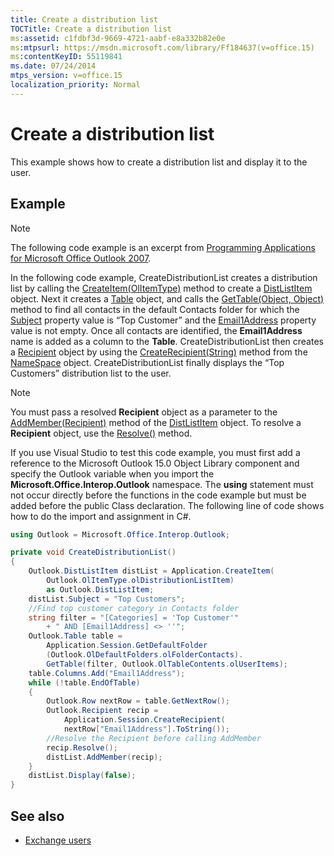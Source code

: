 ```yaml
---
title: Create a distribution list
TOCTitle: Create a distribution list
ms:assetid: c1fdbf3d-9669-4721-aabf-e8a332b82e0e
ms:mtpsurl: https://msdn.microsoft.com/library/Ff184637(v=office.15)
ms:contentKeyID: 55119841
ms.date: 07/24/2014
mtps_version: v=office.15
localization_priority: Normal
---
```


# Create a distribution list

This example shows how to create a distribution list and display it to the user.

## Example

> [!NOTE] 
> The following code example is an excerpt from [Programming Applications for Microsoft Office Outlook 2007](https://www.amazon.com/gp/product/0735622493?ie=UTF8&tag=msmsdn-20&linkCode=as2&camp=1789&creative=9325&creativeASIN=0735622493).


In the following code example, CreateDistributionList creates a distribution list by calling the [CreateItem(OlItemType)](https://msdn.microsoft.com/library/bb610587\(v=office.15\)) method to create a [DistListItem](https://msdn.microsoft.com/library/bb645382\(v=office.15\)) object. Next it creates a [Table](https://msdn.microsoft.com/library/bb652856\(v=office.15\)) object, and calls the [GetTable(Object, Object)](https://msdn.microsoft.com/library/bb612189\(v=office.15\)) method to find all contacts in the default Contacts folder for which the [Subject](https://msdn.microsoft.com/library/bb624088\(v=office.15\)) property value is “Top Customer” and the [Email1Address](https://msdn.microsoft.com/library/bb609902\(v=office.15\)) property value is not empty. Once all contacts are identified, the **Email1Address** name is added as a column to the **Table**. CreateDistributionList then creates a [Recipient](https://msdn.microsoft.com/library/bb624370\(v=office.15\)) object by using the [CreateRecipient(String)](https://msdn.microsoft.com/library/bb609962\(v=office.15\)) method from the [NameSpace](https://msdn.microsoft.com/library/bb645857\(v=office.15\)) object. CreateDistributionList finally displays the “Top Customers” distribution list to the user.

> [!NOTE] 
> You must pass a resolved **Recipient** object as a parameter to the [AddMember(Recipient)](https://msdn.microsoft.com/library/bb612290(v=office.15)) method of the [DistListItem](https://msdn.microsoft.com/library/bb645382(v=office.15)) object. To resolve a **Recipient** object, use the [Resolve()](https://msdn.microsoft.com/library/bb624165(v=office.15)) method.

If you use Visual Studio to test this code example, you must first add a reference to the Microsoft Outlook 15.0 Object Library component and specify the Outlook variable when you import the **Microsoft.Office.Interop.Outlook** namespace. The **using** statement must not occur directly before the functions in the code example but must be added before the public Class declaration. The following line of code shows how to do the import and assignment in C\#.

```csharp
using Outlook = Microsoft.Office.Interop.Outlook;
```


```csharp
private void CreateDistributionList()
{
    Outlook.DistListItem distList = Application.CreateItem(
        Outlook.OlItemType.olDistributionListItem)
        as Outlook.DistListItem;
    distList.Subject = "Top Customers";
    //Find top customer category in Contacts folder
    string filter = "[Categories] = 'Top Customer'"
        + " AND [Email1Address] <> ''";
    Outlook.Table table =
        Application.Session.GetDefaultFolder
        (Outlook.OlDefaultFolders.olFolderContacts).
        GetTable(filter, Outlook.OlTableContents.olUserItems);
    table.Columns.Add("Email1Address");
    while (!table.EndOfTable)
    {
        Outlook.Row nextRow = table.GetNextRow();
        Outlook.Recipient recip =
            Application.Session.CreateRecipient(
            nextRow["Email1Address"].ToString());
        //Resolve the Recipient before calling AddMember
        recip.Resolve();
        distList.AddMember(recip);
    }
    distList.Display(false);
}
```

## See also

- [Exchange users](exchange-users.md)

